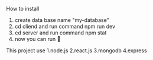 How to install
  1. create data base name "my-database"
  2. cd cliend and run command npm run dev
  3. cd server and run command npm stat
  4. now you can run 🏃

This project use
  1.node.js
  2.react.js
  3.mongodb
  4.express
